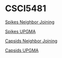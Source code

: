 # CSCI5481

[Spikes Neighbor Joining](https://taxonium.org/?treeUrl=https%3A%2F%2Fraw.githubusercontent.com%2FTiSpH%2FCSCI5481%2Fmain%2Fspikes_neighbor_joining.tree&ladderizeTree=true&treeType=nwk&metaUrl=https%3A%2F%2Fraw.githubusercontent.com%2FTiSpH%2FCSCI5481%2Fmain%2Fdata.csv&metaType=meta_csv)

[Spikes UPGMA](https://taxonium.org/?treeUrl=https%3A%2F%2Fraw.githubusercontent.com%2FTiSpH%2FCSCI5481%2Fmain%2Fspikes_UPGMA.tree&ladderizeTree=true&treeType=nwk&metaUrl=https%3A%2F%2Fraw.githubusercontent.com%2FTiSpH%2FCSCI5481%2Fmain%2Fdata.csv&metaType=meta_csv)

[Capsids Neighbor Joining](https://taxonium.org/?treeUrl=https%3A%2F%2Fraw.githubusercontent.com%2FTiSpH%2FCSCI5481%2Fmain%2Fcapsids_neighbor_joining.tree&ladderizeTree=true&treeType=nwk&metaUrl=https%3A%2F%2Fraw.githubusercontent.com%2FTiSpH%2FCSCI5481%2Fmain%2Fdata.csv&metaType=meta_csv)

[Capsids UPGMA](https://taxonium.org/?treeUrl=https%3A%2F%2Fraw.githubusercontent.com%2FTiSpH%2FCSCI5481%2Fmain%2Fcapsids_UPGMA.tree&ladderizeTree=true&treeType=nwk&metaUrl=https%3A%2F%2Fraw.githubusercontent.com%2FTiSpH%2FCSCI5481%2Fmain%2Fdata.csv&metaType=meta_csv)
